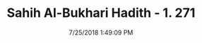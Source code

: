 ---
title        : "Sahih Al-Bukhari Hadith - 1. 271"
date         : 7/25/2018 1:49:09 PM
draft        : false
type         : "hadith"
layout       : "hadith"
BookCode     : "SHB"
VolumeNumber : "1"
HadithNumber : "271"
categories  :  ["Ghusl-The effect of scent remaining after bathing"]
tags  :  ["Aisha"]
---